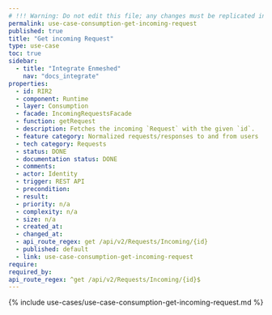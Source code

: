 ```yaml
---
# !!! Warning: Do not edit this file; any changes must be replicated in Excel !!!
permalink: use-case-consumption-get-incoming-request
published: true
title: "Get incoming Request"
type: use-case
toc: true
sidebar:
  - title: "Integrate Enmeshed"
    nav: "docs_integrate"
properties:
  - id: RIR2
  - component: Runtime
  - layer: Consumption
  - facade: IncomingRequestsFacade
  - function: getRequest
  - description: Fetches the incoming `Request` with the given `id`.
  - feature category: Normalized requests/responses to and from users
  - tech category: Requests
  - status: DONE
  - documentation status: DONE
  - comments:
  - actor: Identity
  - trigger: REST API
  - precondition:
  - result:
  - priority: n/a
  - complexity: n/a
  - size: n/a
  - created_at:
  - changed_at:
  - api_route_regex: get /api/v2/Requests/Incoming/{id}
  - published: default
  - link: use-case-consumption-get-incoming-request
require:
required_by:
api_route_regex: ^get /api/v2/Requests/Incoming/{id}$
---
```


{% include use-cases/use-case-consumption-get-incoming-request.md %}
